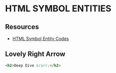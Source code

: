 # HTML SYMBOL ENTITIES

## Resources

- [HTML Symbol Entity Codes](https://entitycode.com/)

## Lovely Right Arrow

```html
<h2>Deep Dive &rarr;</h2>
```

